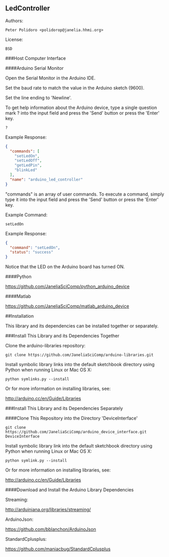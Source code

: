 LedController
-------------

Authors:

    Peter Polidoro <polidorop@janelia.hhmi.org>

License:

    BSD

###Host Computer Interface

####Arduino Serial Monitor

Open the Serial Monitor in the Arduino IDE.

Set the baud rate to match the value in the Arduino sketch (9600).

Set the line ending to 'Newline'.

To get help information about the Arduino device, type a single
question mark ? into the input field and press the 'Send' button or
press the 'Enter' key.

```shell
?
```

Example Response:

```json
{
  "commands": [
    "setLedOn",
    "setLedOff",
    "getLedPin",
    "blinkLed"
  ],
  "name": "arduino_led_controller"
}
```

"commands" is an array of user commands. To execute a command, simply
type it into the input field and press the 'Send' button or press the
'Enter' key.

Example Command:

```shell
setLedOn
```
Example Response:

```json
{
  "command": "setLedOn",
  "status": "success"
}
```

Notice that the LED on the Arduino board has turned ON.

####Python

<https://github.com/JaneliaSciComp/python_arduino_device>

####Matlab

<https://github.com/JaneliaSciComp/matlab_arduino_device>

##Installation

This library and its dependencies can be installed together or
separately.

###Install This Library and its Dependencies Together

Clone the arduino-libraries repository:

```shell
git clone https://github.com/JaneliaSciComp/arduino-libraries.git
```

Install symbolic library links into the default sketchbook directory
using Python when running Linux or Mac OS X:

```shell
python symlinks.py --install
```
Or for more information on installing libraries, see:

<http://arduino.cc/en/Guide/Libraries>

###Install This Library and its Dependencies Separately

####Clone This Repository into the Directory 'DeviceInterface'

```shell
git clone https://github.com/JaneliaSciComp/arduino_device_interface.git DeviceInterface
```

Install symbolic library link into the default sketchbook directory
using Python when running Linux or Mac OS X:

```shell
python symlink.py --install
```
Or for more information on installing libraries, see:

<http://arduino.cc/en/Guide/Libraries>

####Download and Install the Arduino Library Dependencies

Streaming:

<http://arduiniana.org/libraries/streaming/>

ArduinoJson:

<https://github.com/bblanchon/ArduinoJson>

StandardCplusplus:

<https://github.com/maniacbug/StandardCplusplus>


